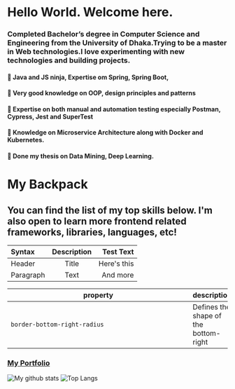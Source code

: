 # Hello World. Welcome here.
### Completed Bachelor’s degree in Computer Science and Engineering from the University of Dhaka.Trying to be a master in Web technologies.I love experimenting with new technologies and building projects.

#### 🔭 Java and JS ninja, Expertise om Spring, Spring Boot,
#### 🌱 Very good knowledge on OOP, design principles and patterns
#### 🌱 Expertise on both manual and automation testing especially Postman, Cypress, Jest and SuperTest
#### 🔭 Knowledge on Microservice Architecture along with Docker and Kubernetes.
#### 🌱 Done my thesis on Data Mining, Deep Learning.

# My Backpack
## You can find the list of my top skills below. I'm also open to learn more frontend related frameworks, libraries, languages, etc!
| Syntax      | Description | Test Text     |
| :---        |    :----:   |          ---: |
| Header      | Title       | Here's this   |
| Paragraph   | Text        | And more      |

| <div style="width:400px">property</div> | description                           |
| --------------------------------------- | ------------------------------------- |
| `border-bottom-right-radius`            | Defines the shape of the bottom-right |


### [My Portfolio](https://ashrafhussain.netlify.app/)



![My github stats](https://github-readme-stats.vercel.app/api?username=ashrafhussain17&show_icons=true)
![Top Langs](https://github-readme-stats.vercel.app/api/top-langs/?username=ashrafhussain17&hide=html,css)




